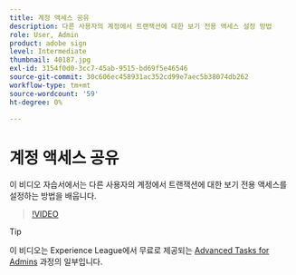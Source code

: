```yaml
---
title: 계정 액세스 공유
description: 다른 사용자의 계정에서 트랜잭션에 대한 보기 전용 액세스 설정 방법
role: User, Admin
product: adobe sign
level: Intermediate
thumbnail: 40187.jpg
exl-id: 3154f0d0-3cc7-45ab-9515-bd69f5e46546
source-git-commit: 30c606ec458931ac352cd99e7aec5b38074db262
workflow-type: tm+mt
source-wordcount: '59'
ht-degree: 0%

---
```


# 계정 액세스 공유

이 비디오 자습서에서는 다른 사용자의 계정에서 트랜잭션에 대한 보기 전용 액세스를 설정하는 방법을 배웁니다.

>[!VIDEO](https://video.tv.adobe.com/v/40187?hidetitle=true)

>[!TIP]
>
>이 비디오는 Experience League에서 무료로 제공되는 [Advanced Tasks for Admins](https://experienceleague.adobe.com/?recommended=Sign-A-1-2020.1) 과정의 일부입니다.

